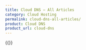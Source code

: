 ```yaml
---
title: Cloud DNS – All Articles
category: Cloud Hosting
permalink: cloud-dns-all-articles/
product: Cloud DNS
product_url: cloud-dns
---
```



{{<list product_url="cloud-dns">}}
